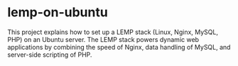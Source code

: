 # lemp-on-ubuntu
This project explains how to set up a LEMP stack (Linux, Nginx, MySQL, PHP) on an Ubuntu server. The LEMP stack powers dynamic web applications by combining the speed of Nginx, data handling of MySQL, and server-side scripting of PHP.
